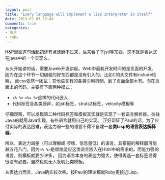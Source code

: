 ```yaml
---
layout: post
title: "Every language will implement a lisp interpreter in itself"
date: 2013-02-03 12:48
comments: true
categories: 
- 技术
- ruby
---
```



H&P里面这句话起初还有点琢磨不过来，后来看了下jstl等东西，这不就是表达式在java中的一个实现么。

从头开始讲的话，需要从web开发讲起。Web中最耗开发时间的是页面的开发，因为在这个环节一切编程的好东西都是没有引入的。比如C的头文件有include检察，
而css依然一团乱；其他语言有的各类引用机制，到了页面全部木有。而在页面上的代码，主要有下面两种模式：

* `<% %>` `<%= %>`这样的代码嵌入
* 代码标签及各类膜拜，如jstl标签，struts2标签，velocity模板等

仔细观察，可以发现第二种代码标签和模板其实就是实现了一套语言解析器。往往Java的就用Java实现，有些语言就用自己的实现。
正好印证了Paul的话。为了应付实际的表达困难，表达力弱一些的语言不得不自建一套**类Lisp的语言表达解释器**。

所以，表达力越差（可以理解成
啰嗦、信息量低）的语言，其搭配的解释器可能越五花八门，因为`<% %>`是很难适应这类语言嵌入在Html中的需求的。而能力强的语言，则模板就要少许多，
因为语言本身的表达力强大，使得再造一套标签显得很没有必要，自然也就无人发明此类模板。

从表达力而言，Java确实较次些。按Paul的理论那就Ruby更接近Lisp。

